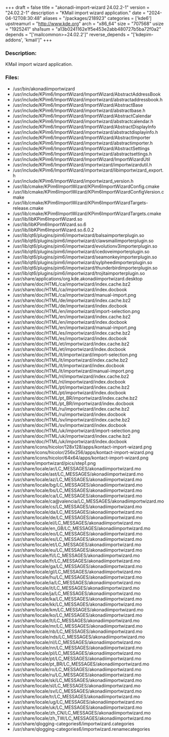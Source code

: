 +++
draft = false
title = "akonadi-import-wizard 24.02.2-1"
version = "24.02.2-1"
description = "KMail import wizard application."
date = "2024-04-12T08:30:48"
aliases = "/packages/218923"
categories = ['kde6']
upstreamurl = "http://www.kde.org"
arch = "x86_64"
size = "707568"
usize = "1925241"
sha1sum = "a13b0241162e1f5e453e2abb480727b5ba72f0a2"
depends = "['mailcommon>=24.02.2']"
reverse_depends = "['kdepim-addons', 'kmail']"
+++
### Description: 
KMail import wizard application.

### Files: 
* /usr/bin/akonadiimportwizard
* /usr/include/KPim6/ImportWizard/ImportWizard/AbstractAddressBook
* /usr/include/KPim6/ImportWizard/importwizard/abstractaddressbook.h
* /usr/include/KPim6/ImportWizard/ImportWizard/AbstractBase
* /usr/include/KPim6/ImportWizard/importwizard/abstractbase.h
* /usr/include/KPim6/ImportWizard/ImportWizard/AbstractCalendar
* /usr/include/KPim6/ImportWizard/importwizard/abstractcalendar.h
* /usr/include/KPim6/ImportWizard/ImportWizard/AbstractDisplayInfo
* /usr/include/KPim6/ImportWizard/importwizard/abstractdisplayinfo.h
* /usr/include/KPim6/ImportWizard/ImportWizard/AbstractImporter
* /usr/include/KPim6/ImportWizard/importwizard/abstractimporter.h
* /usr/include/KPim6/ImportWizard/ImportWizard/AbstractSettings
* /usr/include/KPim6/ImportWizard/importwizard/abstractsettings.h
* /usr/include/KPim6/ImportWizard/ImportWizard/ImportWizardUtil
* /usr/include/KPim6/ImportWizard/importwizard/importwizardutil.h
* /usr/include/KPim6/ImportWizard/importwizard/libimportwizard_export.h
* /usr/include/KPim6/ImportWizard/importwizard_version.h
* /usr/lib/cmake/KPim6ImportWizard/KPim6ImportWizardConfig.cmake
* /usr/lib/cmake/KPim6ImportWizard/KPim6ImportWizardConfigVersion.cmake
* /usr/lib/cmake/KPim6ImportWizard/KPim6ImportWizardTargets-release.cmake
* /usr/lib/cmake/KPim6ImportWizard/KPim6ImportWizardTargets.cmake
* /usr/lib/libKPim6ImportWizard.so
* /usr/lib/libKPim6ImportWizard.so.6
* /usr/lib/libKPim6ImportWizard.so.6.0.2
* /usr/lib/qt6/plugins/pim6/importwizard/balsaimporterplugin.so
* /usr/lib/qt6/plugins/pim6/importwizard/clawsmailimporterplugin.so
* /usr/lib/qt6/plugins/pim6/importwizard/evolutionv3importerplugin.so
* /usr/lib/qt6/plugins/pim6/importwizard/icedoveimporterplugin.so
* /usr/lib/qt6/plugins/pim6/importwizard/seamonkeyimporterplugin.so
* /usr/lib/qt6/plugins/pim6/importwizard/sylpheedimporterplugin.so
* /usr/lib/qt6/plugins/pim6/importwizard/thunderbirdimporterplugin.so
* /usr/lib/qt6/plugins/pim6/importwizard/trojitaimporterplugin.so
* /usr/share/applications/org.kde.akonadiimportwizard.desktop
* /usr/share/doc/HTML/ca/importwizard/index.cache.bz2
* /usr/share/doc/HTML/ca/importwizard/index.docbook
* /usr/share/doc/HTML/ca/importwizard/manual-import.png
* /usr/share/doc/HTML/de/importwizard/index.cache.bz2
* /usr/share/doc/HTML/de/importwizard/index.docbook
* /usr/share/doc/HTML/en/importwizard/import-selection.png
* /usr/share/doc/HTML/en/importwizard/index.cache.bz2
* /usr/share/doc/HTML/en/importwizard/index.docbook
* /usr/share/doc/HTML/en/importwizard/manual-import.png
* /usr/share/doc/HTML/es/importwizard/index.cache.bz2
* /usr/share/doc/HTML/es/importwizard/index.docbook
* /usr/share/doc/HTML/et/importwizard/index.cache.bz2
* /usr/share/doc/HTML/et/importwizard/index.docbook
* /usr/share/doc/HTML/it/importwizard/import-selection.png
* /usr/share/doc/HTML/it/importwizard/index.cache.bz2
* /usr/share/doc/HTML/it/importwizard/index.docbook
* /usr/share/doc/HTML/it/importwizard/manual-import.png
* /usr/share/doc/HTML/nl/importwizard/index.cache.bz2
* /usr/share/doc/HTML/nl/importwizard/index.docbook
* /usr/share/doc/HTML/pt/importwizard/index.cache.bz2
* /usr/share/doc/HTML/pt/importwizard/index.docbook
* /usr/share/doc/HTML/pt_BR/importwizard/index.cache.bz2
* /usr/share/doc/HTML/pt_BR/importwizard/index.docbook
* /usr/share/doc/HTML/ru/importwizard/index.cache.bz2
* /usr/share/doc/HTML/ru/importwizard/index.docbook
* /usr/share/doc/HTML/sv/importwizard/index.cache.bz2
* /usr/share/doc/HTML/sv/importwizard/index.docbook
* /usr/share/doc/HTML/uk/importwizard/import-selection.png
* /usr/share/doc/HTML/uk/importwizard/index.cache.bz2
* /usr/share/doc/HTML/uk/importwizard/index.docbook
* /usr/share/icons/hicolor/128x128/apps/kontact-import-wizard.png
* /usr/share/icons/hicolor/256x256/apps/kontact-import-wizard.png
* /usr/share/icons/hicolor/64x64/apps/kontact-import-wizard.png
* /usr/share/importwizard/pics/step1.png
* /usr/share/locale/ar/LC_MESSAGES/akonadiimportwizard.mo
* /usr/share/locale/ast/LC_MESSAGES/akonadiimportwizard.mo
* /usr/share/locale/az/LC_MESSAGES/akonadiimportwizard.mo
* /usr/share/locale/bg/LC_MESSAGES/akonadiimportwizard.mo
* /usr/share/locale/bs/LC_MESSAGES/akonadiimportwizard.mo
* /usr/share/locale/ca/LC_MESSAGES/akonadiimportwizard.mo
* /usr/share/locale/ca@valencia/LC_MESSAGES/akonadiimportwizard.mo
* /usr/share/locale/cs/LC_MESSAGES/akonadiimportwizard.mo
* /usr/share/locale/da/LC_MESSAGES/akonadiimportwizard.mo
* /usr/share/locale/de/LC_MESSAGES/akonadiimportwizard.mo
* /usr/share/locale/el/LC_MESSAGES/akonadiimportwizard.mo
* /usr/share/locale/en_GB/LC_MESSAGES/akonadiimportwizard.mo
* /usr/share/locale/eo/LC_MESSAGES/akonadiimportwizard.mo
* /usr/share/locale/es/LC_MESSAGES/akonadiimportwizard.mo
* /usr/share/locale/et/LC_MESSAGES/akonadiimportwizard.mo
* /usr/share/locale/eu/LC_MESSAGES/akonadiimportwizard.mo
* /usr/share/locale/fi/LC_MESSAGES/akonadiimportwizard.mo
* /usr/share/locale/fr/LC_MESSAGES/akonadiimportwizard.mo
* /usr/share/locale/ga/LC_MESSAGES/akonadiimportwizard.mo
* /usr/share/locale/gl/LC_MESSAGES/akonadiimportwizard.mo
* /usr/share/locale/hu/LC_MESSAGES/akonadiimportwizard.mo
* /usr/share/locale/ia/LC_MESSAGES/akonadiimportwizard.mo
* /usr/share/locale/it/LC_MESSAGES/akonadiimportwizard.mo
* /usr/share/locale/ja/LC_MESSAGES/akonadiimportwizard.mo
* /usr/share/locale/ka/LC_MESSAGES/akonadiimportwizard.mo
* /usr/share/locale/kk/LC_MESSAGES/akonadiimportwizard.mo
* /usr/share/locale/km/LC_MESSAGES/akonadiimportwizard.mo
* /usr/share/locale/ko/LC_MESSAGES/akonadiimportwizard.mo
* /usr/share/locale/lt/LC_MESSAGES/akonadiimportwizard.mo
* /usr/share/locale/mr/LC_MESSAGES/akonadiimportwizard.mo
* /usr/share/locale/nb/LC_MESSAGES/akonadiimportwizard.mo
* /usr/share/locale/nds/LC_MESSAGES/akonadiimportwizard.mo
* /usr/share/locale/nl/LC_MESSAGES/akonadiimportwizard.mo
* /usr/share/locale/nn/LC_MESSAGES/akonadiimportwizard.mo
* /usr/share/locale/pl/LC_MESSAGES/akonadiimportwizard.mo
* /usr/share/locale/pt/LC_MESSAGES/akonadiimportwizard.mo
* /usr/share/locale/pt_BR/LC_MESSAGES/akonadiimportwizard.mo
* /usr/share/locale/ro/LC_MESSAGES/akonadiimportwizard.mo
* /usr/share/locale/ru/LC_MESSAGES/akonadiimportwizard.mo
* /usr/share/locale/sk/LC_MESSAGES/akonadiimportwizard.mo
* /usr/share/locale/sl/LC_MESSAGES/akonadiimportwizard.mo
* /usr/share/locale/sv/LC_MESSAGES/akonadiimportwizard.mo
* /usr/share/locale/tr/LC_MESSAGES/akonadiimportwizard.mo
* /usr/share/locale/ug/LC_MESSAGES/akonadiimportwizard.mo
* /usr/share/locale/uk/LC_MESSAGES/akonadiimportwizard.mo
* /usr/share/locale/zh_CN/LC_MESSAGES/akonadiimportwizard.mo
* /usr/share/locale/zh_TW/LC_MESSAGES/akonadiimportwizard.mo
* /usr/share/qlogging-categories6/importwizard.categories
* /usr/share/qlogging-categories6/importwizard.renamecategories
